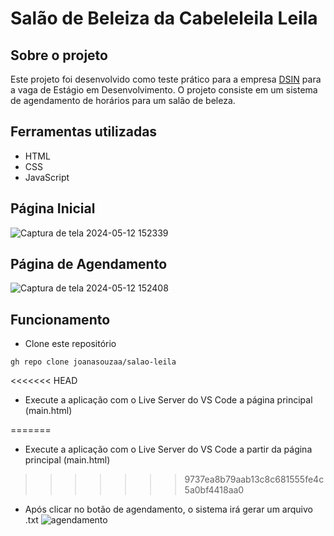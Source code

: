 # Salão de Beleiza da Cabeleleila Leila
## Sobre o projeto
Este projeto foi desenvolvido como teste prático para a empresa [DSIN](https://www.dsin.com.br/) para a vaga de Estágio em Desenvolvimento. O projeto consiste em um sistema de agendamento de horários para um salão de beleza.

## Ferramentas utilizadas
- HTML
- CSS
- JavaScript

## Página Inicial
![Captura de tela 2024-05-12 152339](https://github.com/joanasouzaa/salao-leila/assets/138633905/d3a6edc3-eced-4a2b-ba45-20887da0ec4a)


## Página de Agendamento
![Captura de tela 2024-05-12 152408](https://github.com/joanasouzaa/salao-leila/assets/138633905/b484d62f-d277-4120-a014-0b46eee14b68)

## Funcionamento

- Clone este repositório
```
gh repo clone joanasouzaa/salao-leila
```
<<<<<<< HEAD
- Execute a aplicação com o Live Server do VS Code a página principal (main.html)

=======
- Execute a aplicação com o Live Server do VS Code a partir da página principal (main.html)
>>>>>>> 9737ea8b79aab13c8c681555fe4c5a0bf4418aa0

- Após clicar no botão de agendamento, o sistema irá gerar um arquivo .txt
![agendamento](https://github.com/joanasouzaa/salao-leila/assets/138633905/79f9921f-a1c6-45de-8281-cb869f3c8f2f)







